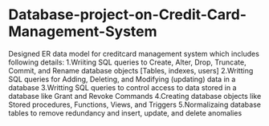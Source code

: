 # Database-project-on-Credit-Card-Management-System
Designed ER data model for creditcard management system which includes following details:
1.Wriiting SQL queries to Create, Alter, Drop, Truncate, Commit, and Rename database objects [Tables, indexes, users]
2.Writting SQL queries for Adding, Deleting, and Modifying (updating) data in a database
3.Writting SQL queries to control access to data stored in a database like Grant and Revoke Commands
4.Creating database objects like Stored procedures, Functions, Views, and Triggers
5.Normalizaing database tables to remove redundancy and insert, update, and delete anomalies

